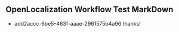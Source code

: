 ## OpenLocalization Workflow Test MarkDown
* add2accc-6be5-463f-aaae-2961575b4a96 thanks!

<!--HONumber=Jul16_HO2-->



